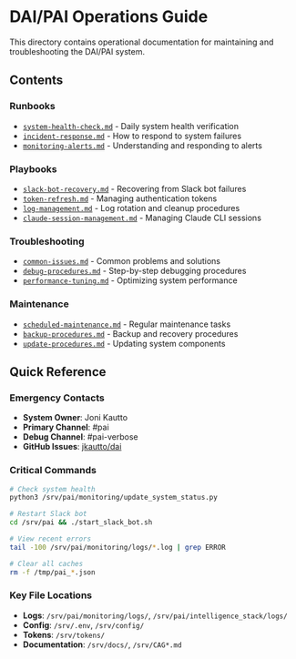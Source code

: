 # DAI/PAI Operations Guide

This directory contains operational documentation for maintaining and troubleshooting the DAI/PAI system.

## Contents

### Runbooks
- [`system-health-check.md`](./system-health-check.md) - Daily system health verification
- [`incident-response.md`](./incident-response.md) - How to respond to system failures
- [`monitoring-alerts.md`](./monitoring-alerts.md) - Understanding and responding to alerts

### Playbooks
- [`slack-bot-recovery.md`](./slack-bot-recovery.md) - Recovering from Slack bot failures
- [`token-refresh.md`](./token-refresh.md) - Managing authentication tokens
- [`log-management.md`](./log-management.md) - Log rotation and cleanup procedures
- [`claude-session-management.md`](./claude-session-management.md) - Managing Claude CLI sessions

### Troubleshooting
- [`common-issues.md`](./common-issues.md) - Common problems and solutions
- [`debug-procedures.md`](./debug-procedures.md) - Step-by-step debugging procedures
- [`performance-tuning.md`](./performance-tuning.md) - Optimizing system performance

### Maintenance
- [`scheduled-maintenance.md`](./scheduled-maintenance.md) - Regular maintenance tasks
- [`backup-procedures.md`](./backup-procedures.md) - Backup and recovery procedures
- [`update-procedures.md`](./update-procedures.md) - Updating system components

## Quick Reference

### Emergency Contacts
- **System Owner**: Joni Kautto
- **Primary Channel**: #pai
- **Debug Channel**: #pai-verbose
- **GitHub Issues**: [jkautto/dai](https://github.com/jkautto/dai/issues)

### Critical Commands
```bash
# Check system health
python3 /srv/pai/monitoring/update_system_status.py

# Restart Slack bot
cd /srv/pai && ./start_slack_bot.sh

# View recent errors
tail -100 /srv/pai/monitoring/logs/*.log | grep ERROR

# Clear all caches
rm -f /tmp/pai_*.json
```

### Key File Locations
- **Logs**: `/srv/pai/monitoring/logs/`, `/srv/pai/intelligence_stack/logs/`
- **Config**: `/srv/.env`, `/srv/config/`
- **Tokens**: `/srv/tokens/`
- **Documentation**: `/srv/docs/`, `/srv/CAG*.md`